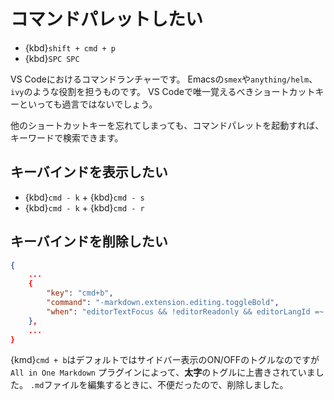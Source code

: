 # コマンドパレットしたい

- {kbd}`shift + cmd + p`
- {kbd}`SPC SPC`

VS Codeにおけるコマンドランチャーです。
Emacsの``smex``や``anything/helm``、``ivy``のような役割を担うものです。
VS Codeで唯一覚えるべきショートカットキーといっても過言ではないでしょう。

他のショートカットキーを忘れてしまっても、コマンドパレットを起動すれば、キーワードで検索できます。

## キーバインドを表示したい

- {kbd}`cmd - k` + {kbd}`cmd - s`
- {kbd}`cmd - k` + {kbd}`cmd - r`

## キーバインドを削除したい

```json
{
    ...
    {
        "key": "cmd+b",
        "command": "-markdown.extension.editing.toggleBold",
        "when": "editorTextFocus && !editorReadonly && editorLangId =~ /^markdown$|^rmd$|^quarto$/"
    },
    ...
}
```

{kmd}`cmd + b`はデフォルトではサイドバー表示のON/OFFのトグルなのですが ``All in One Markdown`` プラグインによって、**太字**のトグルに上書きされていました。
``.md``ファイルを編集するときに、不便だったので、削除しました。
